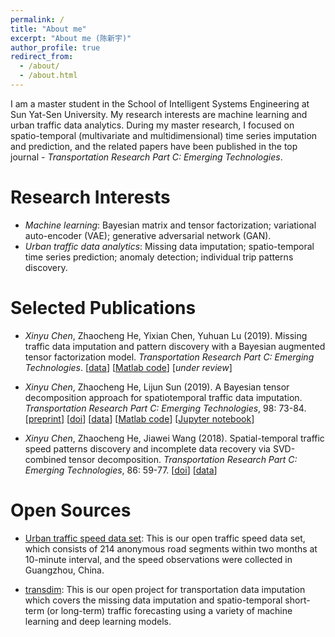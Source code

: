 ```yaml
---
permalink: /
title: "About me"
excerpt: "About me (陈新宇)"
author_profile: true
redirect_from:
  - /about/
  - /about.html
---
```


I am a master student in the School of Intelligent Systems Engineering at Sun Yat-Sen University. My research interests are machine learning and urban traffic data analytics. During my master research, I focused on spatio-temporal (multivariate and multidimensional) time series imputation and prediction, and the related papers have been published in the top journal - *Transportation Research Part C: Emerging Technologies*.

Research Interests
======
- *Machine learning*: Bayesian matrix and tensor factorization; variational auto-encoder (VAE); generative adversarial network (GAN).
- *Urban traffic data analytics*: Missing data imputation; spatio-temporal time series prediction; anomaly detection; individual trip patterns discovery.

Selected Publications
======

- *Xinyu Chen*, Zhaocheng He, Yixian Chen, Yuhuan Lu (2019). Missing traffic data imputation and pattern discovery with a Bayesian augmented tensor factorization model. *Transportation Research Part C: Emerging Technologies*. [[data](http://doi.org/10.5281/zenodo.1205229)] [[Matlab code](https://github.com/sysuits/BATF)] [*under review*]

- *Xinyu Chen*, Zhaocheng He, Lijun Sun (2019). A Bayesian tensor decomposition approach for spatiotemporal traffic data imputation. *Transportation Research Part C: Emerging Technologies*, 98: 73-84. [[preprint](https://www.researchgate.net/publication/329177786_A_Bayesian_tensor_decomposition_approach_for_spatiotemporal_traffic_data_imputation)] [[doi](https://doi.org/10.1016/j.trc.2018.11.003)] [[data](http://doi.org/10.5281/zenodo.1205229)] [[Matlab code](https://github.com/lijunsun/bgcp_imputation)] [[Jupyter notebook](https://nbviewer.jupyter.org/github/xinychen/transdim/blob/master/BGCP_example.ipynb)]

- *Xinyu Chen*, Zhaocheng He, Jiawei Wang (2018). Spatial-temporal traffic speed patterns discovery and incomplete data recovery via SVD-combined tensor decomposition. *Transportation Research Part C: Emerging Technologies*, 86: 59-77. [[doi](http://doi.org/10.1016/j.trc.2017.10.023)] [[data](http://doi.org/10.5281/zenodo.1205229)]

Open Sources
=======
- [Urban traffic speed data set](https://zenodo.org/record/1205229): This is our open traffic speed data set, which consists of 214 anonymous road segments within two months at 10-minute interval, and the speed observations were collected in Guangzhou, China.

- [transdim](https://github.com/xinychen/transdim): This is our open project for transportation data imputation which covers the missing data imputation and spatio-temporal short-term (or long-term) traffic forecasting using a variety of machine learning and deep learning models.

